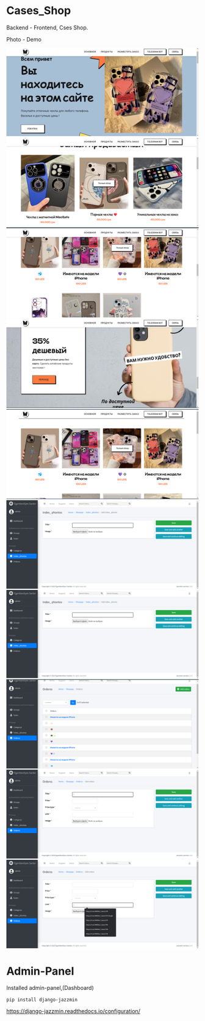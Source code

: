 # Cases_Shop
Backend - Frontend,  Cses Shop.<br>

Photo - Demo 

![1](https://github.com/sardoregamberdiyev/Cases_Shop/blob/main/image_2023-05-31_21-36-11.png)
![2](https://github.com/sardoregamberdiyev/Cases_Shop/blob/main/image_2023-05-31_21-36-28.png)
![3](https://github.com/sardoregamberdiyev/Cases_Shop/blob/main/image_2023-05-31_21-36-50.png)
![4](https://github.com/sardoregamberdiyev/Cases_Shop/blob/main/image_2023-05-31_21-37-02.png)
![5](https://github.com/sardoregamberdiyev/Cases_Shop/blob/main/image_2023-05-31_21-37-14.png)
![6](https://github.com/sardoregamberdiyev/Cases_Shop/blob/main/image_2023-05-31_21-37-39.png)
![7]( https://github.com/sardoregamberdiyev/Cases_Shop/blob/main/image_2023-05-31_21-37-39.png)
![8](https://github.com/sardoregamberdiyev/Cases_Shop/blob/main/image_2023-05-31_21-37-52.png)
![9](https://github.com/sardoregamberdiyev/Cases_Shop/blob/main/image_2023-05-31_21-38-11.png)
![9](https://github.com/sardoregamberdiyev/Cases_Shop/blob/main/image_2023-05-31_21-38-24.png)

# Admin-Panel
Installed admin-panel,(Dashboard)
```shell
pip install django-jazzmin
```
https://django-jazzmin.readthedocs.io/configuration/
